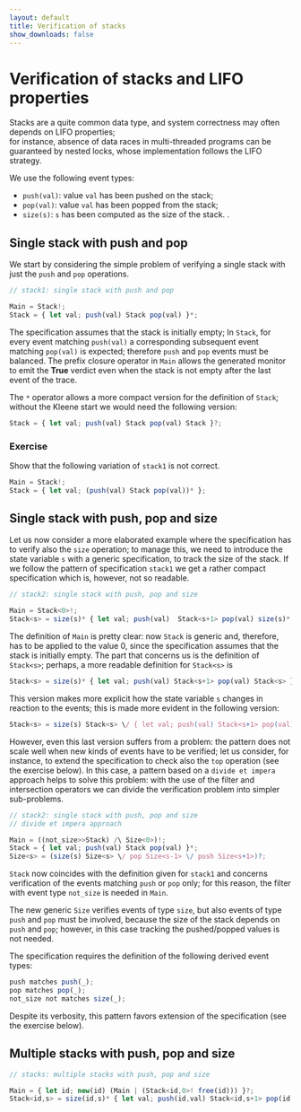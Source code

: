 ```yaml
---
layout: default
title: Verification of stacks
show_downloads: false
---
```

# Verification of stacks and LIFO properties

Stacks are a quite common data type, and system correctness may often depends on LIFO properties;  
for instance, absence of data races in multi-threaded programs can be guaranteed by nested locks, whose implementation follows
the LIFO strategy.

We use the following event types:
* `push(val)`: value `val` has been pushed on the stack;
* `pop(val)`: value `val` has been popped from the stack;
* `size(s)`: `s` has been computed as the size of the stack.	.

## Single stack with push and pop

We start by considering the simple problem of verifying a single stack with just the `push` and `pop` operations.
```js
// stack1: single stack with push and pop

Main = Stack!;
Stack = { let val; push(val) Stack pop(val) }*;
```
The specification assumes that the stack is initially empty; In  `Stack`,  for every event matching `push(val)` a corresponding subsequent event
matching `pop(val)` is expected; therefore `push` and `pop` events must be balanced. The prefix closure operator in `Main` allows the generated monitor to emit the **True** verdict even when the stack is not empty after the last event of the trace.

The `*` operator allows a more compact version for the definition of `Stack`; without the Kleene start we would need  the following version:
```js
Stack = { let val; push(val) Stack pop(val) Stack }?;
```
### Exercise
Show that the following variation of `stack1` is not correct.
```js
Main = Stack!;
Stack = { let val; (push(val) Stack pop(val))* };
```

## Single stack with push, pop and size
Let us now consider a more elaborated example where the specification has to verify also the `size` operation;
to manage this, we need to introduce the state variable `s` with a generic specification, to track the size of the stack.
If we follow the pattern of specification `stack1` we get a rather compact specification which is, however, not so readable.

```js
// stack2: single stack with push, pop and size

Main = Stack<0>!;
Stack<s> = size(s)* { let val; push(val)  Stack<s+1> pop(val) size(s)* }*;
```
The definition of `Main` is pretty clear: now `Stack` is generic and, therefore, has to be applied
to the value 0, since the specification assumes that the stack is initially empty.
The part that concerns us is the definition of `Stack<s>`;  perhaps, a more readable definition for `Stack<s>` is
```js
Stack<s> = size(s)* { let val; push(val) Stack<s+1> pop(val) Stack<s> }?;
```
This version makes more explicit how the state variable `s` changes in reaction to the events; this is made more evident in the
following version:
```js
Stack<s> = size(s) Stack<s> \/ { let val; push(val) Stack<s+1> pop(val) Stack<s> }?;
```

However, even this last version suffers from a problem: the pattern does not scale well
when new kinds of events have to be verified; let us consider, for instance, to extend
the specification to check also the `top` operation (see the exercise below).
In this case, a pattern based on a `divide et impera` approach helps to solve this problem:
with the use of the filter and intersection operators we can divide the verification problem
into simpler sub-problems.

```js
// stack2: single stack with push, pop and size
// divide et impera approach

Main = ((not_size>>Stack) /\ Size<0>)!;
Stack = { let val; push(val) Stack pop(val) }*;
Size<s> = (size(s) Size<s> \/ pop Size<s-1> \/ push Size<s+1>)?;
```
`Stack` now coincides with the definition given for `stack1` and concerns verification of the events matching
`push` or `pop` only; for this reason, the filter with event type `not_size` is needed in `Main`.

The new generic `Size` verifies events of type `size`, but also events of type `push` and `pop` must be involved,
because the size of the stack depends on `push` and `pop`; however, in this case tracking the pushed/popped values
is not needed.

The specification requires the definition of the following derived event types:

```js
push matches push(_); 
pop matches pop(_); 
not_size not matches size(_);
```
Despite its verbosity, this pattern favors extension of the specification (see the exercise below). 

## Multiple stacks with push, pop and size

```js
// stacks: multiple stacks with push, pop and size

Main = { let id; new(id) (Main | (Stack<id,0>! free(id))) }?; 
Stack<id,s> = size(id,s)* { let val; push(id,val) Stack<id,s+1> pop(id,val) Stack<id,s> }?;
```